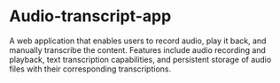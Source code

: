 # Audio-transcript-app
A web application that enables users to record audio, play it back, and manually transcribe the content. Features include audio recording and playback, text transcription capabilities, and persistent storage of audio files with their corresponding transcriptions.
